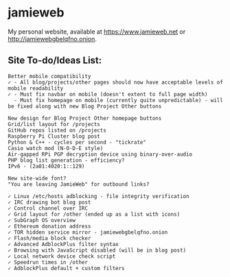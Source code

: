 # jamieweb

My personal website, available at https://www.jamieweb.net or http://jamiewebgbelqfno.onion.

## Site To-do/Ideas List:
    Better mobile compatibility
    ✓ - All blog/projects/other pages should now have acceptable levels of mobile readability
    ✓ - Must fix navbar on mobile (doesn't extent to full page width)
      - Must fix homepage on mobile (currently quite unpredictable) - will be fixed along with new Blog Project Other buttons
    
    New design for Blog Project Other homepage buttons
    Grid/list layout for /projects
    GitHub repos listed on /projects
    Raspberry Pi Cluster blog post
    Python & C++ - cycles per second - "tickrate"
    Casio watch mod (N-O-D-E style)
    Air-gapped RPi PGP decryption device using binary-over-audio
    PHP blog list generation - efficiency?
    IPv6 - (2a01:4020:1::129)
    
    New site-wide font?
    "You are leaving JamieWeb" for outbound links?
    
    ✓ Linux /etc/hosts adblocking - file integrity verification
    ✓ IRC drawing bot blog post
    ✓ Control channel over IRC
    ✓ Grid layout for /other (ended up as a list with icons)
    ✓ SubGraph OS overview
    ✓ Ethereum donation address
    ✓ TOR hidden service mirror - jamiewebgbelqfno.onion
    ✓ Flash/media block checker
    ✓ Advanced AdblockPlus filter syntax
    ✓ Browsing with JavaScript disabled (will be in blog post)
    ✓ Local network device check script
    ✓ Speedrun times in /other
    ✓ AdblockPlus default + custom filters
